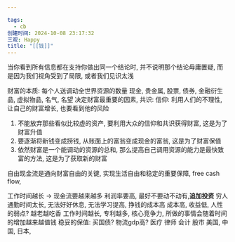 ```yaml
---

tags:
  - cb
创建时间: 2024-10-08 23:17:32
三观: Happy
title: "[[钱]]"
---
```

当你看到所有信息都在支持你做出同一个结论时, 并不说明那个结论毋庸置疑, 而是因为我们视角受到了局限, 或者我们见识太浅

财富的本质: 
每个人送调动全世界资源的数量
现金, 贵金属, 股票, 债券, 金融衍生品, 虚拟物品, 名气, 名望
决定财富最重要的因素, 
共识: 
信仰: 
利用人们的不理性, 让自己的财富增长, 也要看到他的风险
1. 不能放弃那些看似比较虚的资产, 要利用大众的信仰和共识获得财富, 这是为了财富升值
2. 要逐渐将新钱变成捞钱, 从账面上的富翁变成现金的富翁, 这是为了财富保值
3. 依然财富是一个能调动的资源的总和, 那么提高自己调用资源的能力是最快致富的方法, 这是为了获取新的财富

自由现金流是通向财富自由的关键, 实现生活自由和稳定的重要保障,
free cash flow, 

工作时间越长 -> 现金流要越来越多
利润率要高, 最好不要动不动有,**追加投资** 
穷人通勤时间太长, 无法好好休息, 无法学习提高, 挣钱的成本高
成本高, 收益低, 
人性的弱点? 
越老越吃香 
工作时间越长, 专利越多, 
核心竞争力, 所做的事情会随着时间的增加越来越值钱
稳妥的保值: 买国债? 
物流gdp高? 
医疗
律师
会计
股市 
美国, 
中国, 
日本, 
